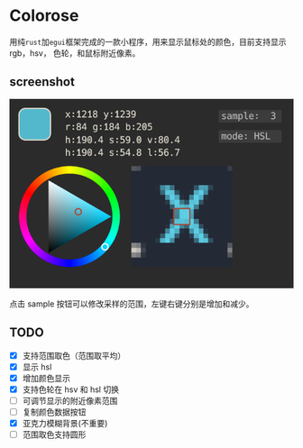 # Colorose

用纯`rust`加`egui`框架完成的一款小程序，用来显示鼠标处的颜色，目前支持显示 rgb，hsv，
色轮，和鼠标附近像素。

## screenshot

![screenshots](readme.assets/screenshot.png)

点击 sample 按钮可以修改采样的范围，左键右键分别是增加和减少。

## TODO

- [x] 支持范围取色（范围取平均）
- [x] 显示 hsl
- [x] 增加颜色显示
- [x] 支持色轮在 hsv 和 hsl 切换
- [ ] 可调节显示的附近像素范围
- [ ] 复制颜色数据按钮
- [x] 亚克力模糊背景(不重要)
- [ ] 范围取色支持圆形
